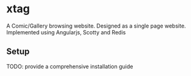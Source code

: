 xtag
====

A Comic/Gallery browsing website. Designed as a single page website. Implemented using Angularjs, Scotty and Redis


Setup
----

TODO: provide a comprehensive installation guide
